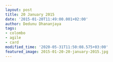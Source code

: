 ```yaml
---
layout: post
title: 20 January 2015
date: '2015-01-20T11:49:00.001+02:00'
author: Dedunu Dhananjaya
tags:
- colombo
- agile
- card
modified_time: '2020-05-31T11:50:08.575+03:00'
featured_image: 2015-01-20-20-january-2015.jpg
---
```

